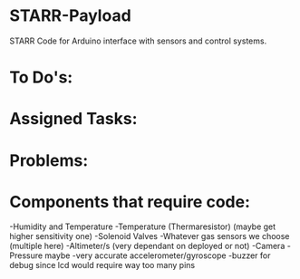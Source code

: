# STARR-Payload
STARR Code for Arduino interface with sensors and control systems. 

# To Do's:




# Assigned Tasks:




# Problems:




# Components that require code:

-Humidity and Temperature
-Temperature (Thermaresistor) (maybe get higher sensitivity one)
-Solenoid Valves
-Whatever gas sensors we choose (multiple here)
-Altimeter/s (very dependant on deployed or not)
-Camera
-Pressure maybe
-very accurate accelerometer/gyroscope
-buzzer for debug since lcd would require way too many pins
